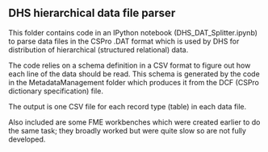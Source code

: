 DHS hierarchical data file parser
---------------------------------

This folder contains code in an IPython notebook (DHS_DAT_Splitter.ipynb) to parse data files in the CSPro .DAT format which is used by DHS for distribution of hierarchical (structured relational) data.

The code relies on a schema definition in a CSV format to figure out how each line of the data should be read. This schema is generated by the code in the MetadataManagement folder which produces it from the DCF (CSPro dictionary specification) file.

The output is one CSV file for each record type (table) in each data file.

Also included are some FME workbenches which were created earlier to do the same task; they broadly worked but were quite slow so are not fully developed.